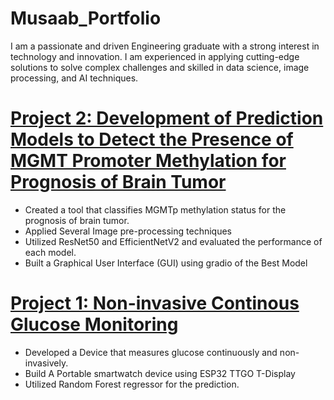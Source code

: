 # Musaab_Portfolio
I am a passionate and driven Engineering graduate with a strong interest in technology and innovation. I am experienced in applying cutting-edge solutions to solve complex challenges and skilled in data science, image processing, and AI techniques.

# [Project 2: Development of Prediction Models to Detect the Presence of MGMT Promoter Methylation for Prognosis of Brain Tumor](https://github.com/Muskr39/MGMTp.git)
* Created a tool that classifies MGMTp methylation status for the prognosis of brain tumor.
* Applied Several Image pre-processing techniques
* Utilized ResNet50 and EfficientNetV2 and evaluated the performance of each model. 
* Built a Graphical User Interface (GUI) using gradio of the Best Model

# [Project 1: Non-invasive Continous Glucose Monitoring](https://github.com/Muskr39/Gluco.git)
* Developed a Device that measures glucose continuously and non-invasively.
* Build A Portable smartwatch device using ESP32 TTGO T-Display
* Utilized Random Forest regressor for the prediction. 


